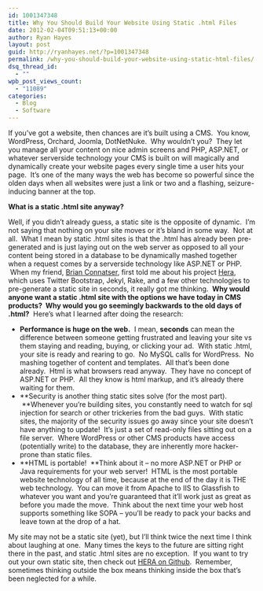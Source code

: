 ```yaml
---
id: 1001347348
title: Why You Should Build Your Website Using Static .html Files
date: 2012-02-04T09:51:13+00:00
author: Ryan Hayes
layout: post
guid: http://ryanhayes.net/?p=1001347348
permalink: /why-you-should-build-your-website-using-static-html-files/
dsq_thread_id:
  - ""
wpb_post_views_count:
  - "11089"
categories:
  - Blog
  - Software
---
```

If you&#8217;ve got a website, then chances are it&#8217;s built using a CMS.  You know, WordPress, Orchard, Joomla, DotNetNuke.  Why wouldn&#8217;t you?  They let you manage all your content on nice admin screens and PHP, ASP.NET, or whatever serverside technology your CMS is built on will magically and dynamically create your website pages every single time a user hits your page.  It&#8217;s one of the many ways the web has become so powerful since the olden days when all websites were just a link or two and a flashing, seizure-inducing banner at the top.

**What is a static .html site anyway?**

Well, if you didn&#8217;t already guess, a static site is the opposite of dynamic.  I&#8217;m not saying that nothing on your site moves or it&#8217;s bland in some way.  Not at all.  What I mean by static .html sites is that the .html has already been pre-generated and is just laying out on the web server as opposed to all your content being stored in a database to be dynamically mashed together when a request comes by a serverside technology like ASP.NET or PHP.  When my friend, [Brian Connatser](https://twitter.com/#!/connatser), first told me about his project [Hera](http://connatser.github.com/hera/), which uses Twitter Bootstrap, Jekyl, Rake, and a few other technologies to pre-generate a static site in seconds, it really got me thinking.  **Why would anyone want a static .html site with the options we have today in CMS products?  Why would you go seemingly backwards to the old days of .html?**  Here&#8217;s what I learned after doing the research:<!--more-->

  * **Performance is huge on the web.**  I mean, **seconds** can mean the difference between someone getting frustrated and leaving your site vs them staying and reading, buying, or clicking your ad.  With static .html, your site is ready and rearing to go.  No MySQL calls for WordPress.  No mashing together of content and templates.  All that&#8217;s been done already.  Html is what browsers read anyway.  They have no concept of ASP.NET or PHP.  All they know is html markup, and it&#8217;s already there waiting for them.
  * **Security is another thing static sites solve (for the most part).  **Whenever you&#8217;re building sites, you constantly need to watch for sql injection for search or other trickeries from the bad guys.  With static sites, the majority of the security issues go away since your site doesn&#8217;t have anything to update!  It&#8217;s just a set of read-only files sitting out on a file server.  Where WordPress or other CMS products have access (potentially write) to the database, they are inherently more hacker-prone than static files.
  * **HTML is portable!  **Think about it &#8211; no more ASP.NET or PHP or Java requirements for your web server!  HTML is the most portable website technology of all time, because at the end of the day it is THE web technology.  You can move it from Apache to IIS to Glassfish to whatever you want and you&#8217;re guaranteed that it&#8217;ll work just as great as before you made the move.  Think about the next time your web host supports something like SOPA &#8211; you&#8217;ll be ready to pack your backs and leave town at the drop of a hat.

My site may not be a static site (yet), but I&#8217;ll think twice the next time I think about laughing at one.  Many times the keys to the future are sitting right there in the past, and static .html sites are no exception.  If you want to try out your own static site, then check out [HERA on Github](http://connatser.github.com/hera/).  Remember, sometimes thinking outside the box means thinking inside the box that&#8217;s been neglected for a while.